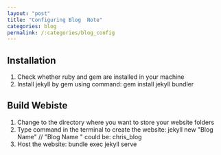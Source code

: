 ```yaml
---
layout: "post"
title: "Configuring Blog  Note"
categories: blog
permalink: /:categories/blog_config
---
```


## Installation
1. Check whether ruby and gem are installed in your machine
2. Install jekyll by gem using command: gem install jekyll bundler

## Build Webiste
1. Change to the directory where you want to store your website folders
2. Type command in the terminal to create the website: jekyll new "Blog Name" // "Blog Name " could be: chris_blog
3. Host the website: bundle exec jekyll serve